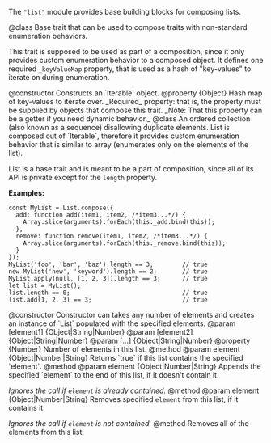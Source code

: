 <!-- contributed by Irakli Gozalishvili [gozala@mozilla.com]  -->

The `"list"` module provides base building blocks for composing lists.

<api name="Iterable">
@class
Base trait that can be used to compose traits with non-standard
enumeration behaviors.

This trait is supposed to be used as part of a composition, since it only
provides custom enumeration behavior to a composed object.
It defines one required `_keyValueMap` property, that is used as a hash of
"key-values" to iterate on during enumeration.

<api name="Iterable">
@constructor
Constructs an `Iterable` object.
</api>

<api name="_keyValueMap">
@property {Object}
Hash map of key-values to iterate over. _Required_ property: that is, the
property must be supplied by objects that compose this trait.
_Note: That this property can be a getter if you need dynamic behavior._
</api>

</api>

<api name="List">
@class
An ordered collection (also known as a sequence) disallowing duplicate
elements. List is composed out of `Iterable`, therefore it provides custom
enumeration behavior that is similar to array (enumerates only on the
elements of the list). 

List is a base trait and is meant to be a part of
composition, since all of its API is private except for the `length` property.

**Examples:**

    const MyList = List.compose({
      add: function add(item1, item2, /*item3...*/) {
        Array.slice(arguments).forEach(this._add.bind(this));
      },
      remove: function remove(item1, item2, /*item3...*/) {
        Array.slice(arguments).forEach(this._remove.bind(this));
      }
    });
    MyList('foo', 'bar', 'baz').length == 3;        // true
    new MyList('new', 'keyword').length == 2;       // true
    MyList.apply(null, [1, 2, 3]).length == 3;      // true
    let list = MyList();
    list.length == 0;                               // true
    list.add(1, 2, 3) == 3;                         // true

<api name="List">
@constructor
Constructor can takes any number of elements and creates an instance of
`List` populated with the specified elements.
@param [element1] {Object|String|Number}
@param [element2] {Object|String|Number}
@param [...] {Object|String|Number}
</api>

<api name="length">
@property {Number}
Number of elements in this list.
</api>

<api name="_has">
@method
@param element {Object|Number|String}
Returns `true` if this list contains the specified `element`.
</api>
<api name="_add">
@method
@param element {Object|Number|String}
Appends the specified `element` to the end of this list, if it doesn't
contain it.

_Ignores the call if `element` is already contained._
</api>
<api name="_remove">
@method
@param element {Object|Number|String}
Removes specified `element` from this list, if it contains it.

_Ignores the call if `element` is not contained._
</api>
<api name="_clear">
@method
Removes all of the elements from this list.
</api>
</api>